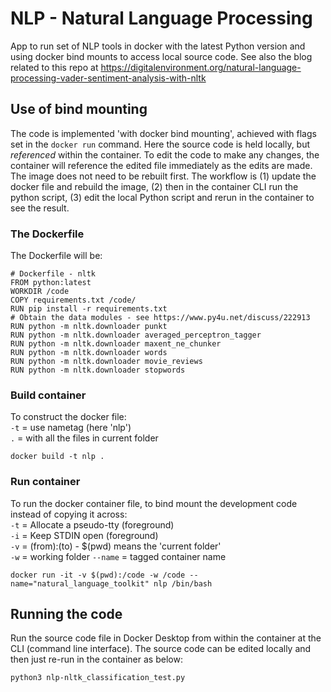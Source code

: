 # NLP - Natural Language Processing
App to run set of NLP tools in docker with the latest Python version and using docker bind mounts to access local source code.
See also the blog related to this repo at <https://digitalenvironment.org/natural-language-processing-vader-sentiment-analysis-with-nltk>

## Use of bind mounting
The code is implemented 'with docker bind mounting', achieved with flags set in the `docker run` command. Here the source code is held locally, but <i>referenced</i> within the container. To edit the code to make any changes, the container will reference the edited file immediately as the edits are made. The image does not need to be rebuilt first. The workflow is (1) update the docker file and rebuild the image, (2) then in the container CLI run the python script, (3) edit the local Python script and rerun in the container to see the result.

### The Dockerfile
The Dockerfile will be:

```
# Dockerfile - nltk
FROM python:latest
WORKDIR /code
COPY requirements.txt /code/
RUN pip install -r requirements.txt
# Obtain the data modules - see https://www.py4u.net/discuss/222913
RUN python -m nltk.downloader punkt
RUN python -m nltk.downloader averaged_perceptron_tagger
RUN python -m nltk.downloader maxent_ne_chunker
RUN python -m nltk.downloader words
RUN python -m nltk.downloader movie_reviews
RUN python -m nltk.downloader stopwords
```

### Build container
To construct the docker file:<br />
`-t` = use nametag (here 'nlp')<br />
`.` = with all the files in current folder

```
docker build -t nlp .
```

### Run container
To run the docker container file, to bind mount the development code instead of copying it across:<br />
`-t` = Allocate a pseudo-tty (foreground)<br />
`-i` = Keep STDIN open (foreground)<br />
`-v` = (from):(to)     - $(pwd) means the 'current folder'<br />
`-w` = working folder
`--name` = tagged container name

```
docker run -it -v $(pwd):/code -w /code --name="natural_language_toolkit" nlp /bin/bash
```

## Running the code
Run the source code file in Docker Desktop from within the container at the CLI (command line interface). The source code can be edited locally and then just re-run in the container as below:

```
python3 nlp-nltk_classification_test.py
```
